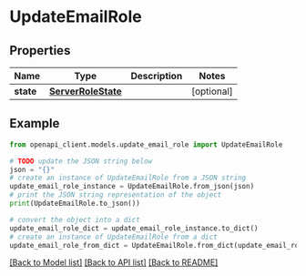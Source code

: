# UpdateEmailRole


## Properties

Name | Type | Description | Notes
------------ | ------------- | ------------- | -------------
**state** | [**ServerRoleState**](ServerRoleState.md) |  | [optional] 

## Example

```python
from openapi_client.models.update_email_role import UpdateEmailRole

# TODO update the JSON string below
json = "{}"
# create an instance of UpdateEmailRole from a JSON string
update_email_role_instance = UpdateEmailRole.from_json(json)
# print the JSON string representation of the object
print(UpdateEmailRole.to_json())

# convert the object into a dict
update_email_role_dict = update_email_role_instance.to_dict()
# create an instance of UpdateEmailRole from a dict
update_email_role_from_dict = UpdateEmailRole.from_dict(update_email_role_dict)
```
[[Back to Model list]](../README.md#documentation-for-models) [[Back to API list]](../README.md#documentation-for-api-endpoints) [[Back to README]](../README.md)


